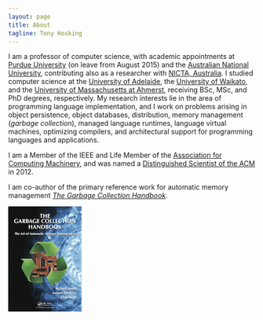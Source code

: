 ```yaml
---
layout: page
title: About
tagline: Tony Hosking
---
```


I am a professor of computer science, with academic appointments at [Purdue
University](http://www.cs.purdue.edu/people/hosking) (on leave from August
2015) and the [Australian National
University](http://cs.anu.edu.au/user/3893), contributing also as a researcher
with [NICTA, Australia](http://www.nicta.com.au).  I studied computer science
at the [University of Adelaide](http://cs.adelaide.edu.au), the [University of
Waikato](http://cs.waikato.ac.nz), and the [University of Massachusetts at
Ahmerst](http://www.cs.umass.edu), receiving BSc, MSc, and PhD degrees,
respectively.  My research interests lie in the area of programming language
implementation, and I work on problems arising in object persistence, object
databases, distribution, memory management (*garbage collection*), managed
language runtimes, language virtual machines, optimizing compilers, and
architectural support for programming languages and applications.

I am a Member of the IEEE and Life Member of the [Association for Computing
Machinery](http://www.acm.org), and was named a [Distinguished Scientist of
the ACM](http://awards.acm.org/award_winners/hosking_3211455.cfm) in 2012.

I am co-author of the primary reference work for automatic memory management
[*The Garbage Collection Handbook*](http://gchandbook.org).

[![GC Handbook](img/GCHandbook.png)](http://gchandbook.org)
